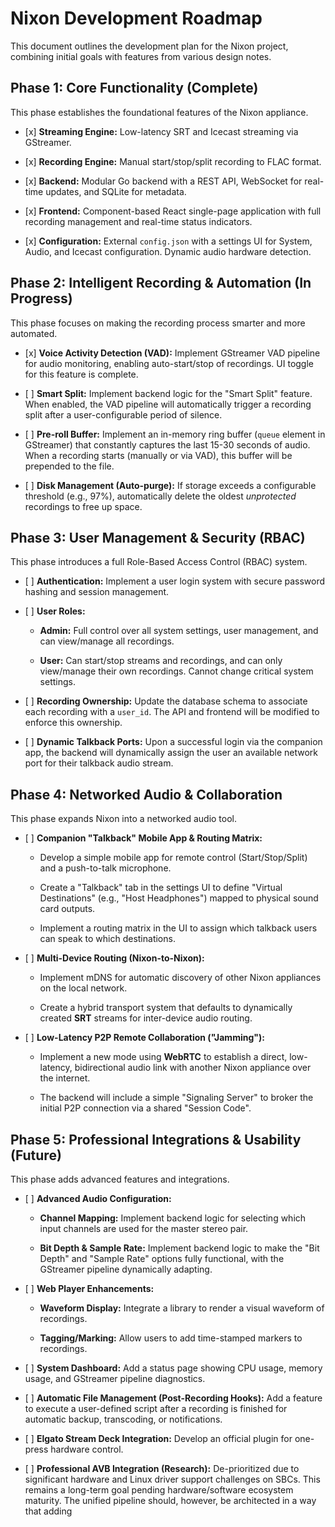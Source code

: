 # Nixon Development Roadmap

This document outlines the development plan for the Nixon project, combining initial goals with features from various design notes.

## Phase 1: Core Functionality (Complete)

This phase establishes the foundational features of the Nixon appliance.

* \[x\] **Streaming Engine:** Low-latency SRT and Icecast streaming via GStreamer.

* \[x\] **Recording Engine:** Manual start/stop/split recording to FLAC format.

* \[x\] **Backend:** Modular Go backend with a REST API, WebSocket for real-time updates, and SQLite for metadata.

* \[x\] **Frontend:** Component-based React single-page application with full recording management and real-time status indicators.

* \[x\] **Configuration:** External `config.json` with a settings UI for System, Audio, and Icecast configuration. Dynamic audio hardware detection.

## Phase 2: Intelligent Recording & Automation (In Progress)

This phase focuses on making the recording process smarter and more automated.

* \[x\] **Voice Activity Detection (VAD):** Implement GStreamer VAD pipeline for audio monitoring, enabling auto-start/stop of recordings. UI toggle for this feature is complete.

* \[ \] **Smart Split:** Implement backend logic for the "Smart Split" feature. When enabled, the VAD pipeline will automatically trigger a recording split after a user-configurable period of silence.

* \[ \] **Pre-roll Buffer:** Implement an in-memory ring buffer (`queue` element in GStreamer) that constantly captures the last 15-30 seconds of audio. When a recording starts (manually or via VAD), this buffer will be prepended to the file.

* \[ \] **Disk Management (Auto-purge):** If storage exceeds a configurable threshold (e.g., 97%), automatically delete the oldest *unprotected* recordings to free up space.

## Phase 3: User Management & Security (RBAC)

This phase introduces a full Role-Based Access Control (RBAC) system.

* \[ \] **Authentication:** Implement a user login system with secure password hashing and session management.

* \[ \] **User Roles:**

  * **Admin:** Full control over all system settings, user management, and can view/manage all recordings.

  * **User:** Can start/stop streams and recordings, and can only view/manage their own recordings. Cannot change critical system settings.

* \[ \] **Recording Ownership:** Update the database schema to associate each recording with a `user_id`. The API and frontend will be modified to enforce this ownership.

* \[ \] **Dynamic Talkback Ports:** Upon a successful login via the companion app, the backend will dynamically assign the user an available network port for their talkback audio stream.

## Phase 4: Networked Audio & Collaboration

This phase expands Nixon into a networked audio tool.

* \[ \] **Companion "Talkback" Mobile App & Routing Matrix:**

  * Develop a simple mobile app for remote control (Start/Stop/Split) and a push-to-talk microphone.

  * Create a "Talkback" tab in the settings UI to define "Virtual Destinations" (e.g., "Host Headphones") mapped to physical sound card outputs.

  * Implement a routing matrix in the UI to assign which talkback users can speak to which destinations.

* \[ \] **Multi-Device Routing (Nixon-to-Nixon):**

  * Implement mDNS for automatic discovery of other Nixon appliances on the local network.

  * Create a hybrid transport system that defaults to dynamically created **SRT** streams for inter-device audio routing.

* \[ \] **Low-Latency P2P Remote Collaboration ("Jamming"):**

  * Implement a new mode using **WebRTC** to establish a direct, low-latency, bidirectional audio link with another Nixon appliance over the internet.

  * The backend will include a simple "Signaling Server" to broker the initial P2P connection via a shared "Session Code".

## Phase 5: Professional Integrations & Usability (Future)

This phase adds advanced features and integrations.

* \[ \] **Advanced Audio Configuration:**

  * **Channel Mapping:** Implement backend logic for selecting which input channels are used for the master stereo pair.

  * **Bit Depth & Sample Rate:** Implement backend logic to make the "Bit Depth" and "Sample Rate" options fully functional, with the GStreamer pipeline dynamically adapting.

* \[ \] **Web Player Enhancements:**

  * **Waveform Display:** Integrate a library to render a visual waveform of recordings.

  * **Tagging/Marking:** Allow users to add time-stamped markers to recordings.

* \[ \] **System Dashboard:** Add a status page showing CPU usage, memory usage, and GStreamer pipeline diagnostics.

* \[ \] **Automatic File Management (Post-Recording Hooks):** Add a feature to execute a user-defined script after a recording is finished for automatic backup, transcoding, or notifications.

* \[ \] **Elgato Stream Deck Integration:** Develop an official plugin for one-press hardware control.

* \[ \] **Professional AVB Integration (Research):** De-prioritized due to significant hardware and Linux driver support challenges on SBCs. This remains a long-term goal pending hardware/software ecosystem maturity. The unified pipeline should, however, be architected in a way that adding
